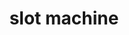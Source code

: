 ---
layout: activities
title: slot machine
emoji: slot_machine
permalink: 🎰.html
image: assets/img/3moji/slot_machine.png
---